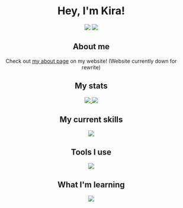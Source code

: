 <h1 align="center">Hey, I'm Kira!</h1>

<div align="center">
    <a style="text-decoration: none;" href="https://discord.com/users/338771064353980436">
        <img src="https://img.shields.io/static/v1?label=Discord&message=kinzokudev&logo=discord&style=for-the-badge&color=b4befe&labelColor=1e1e2e&logoColor=ffffff">
    </a>
    <a style="text-decoration: none;" href="https://matrix.to/#/@kinzoku48:matrix.org">
        <img src="https://img.shields.io/static/v1?label=Matrix&message=@kinzoku48&logo=matrix&style=for-the-badge&color=45475a&labelColor=1e1e2e&logoColor=ffffff">
    </a>
</div>

<div align="center">
<h2 style="border-bottom: none;">About me</h2>
<p>Check out <a href="https://kinzoku.dev/about">my about page</a> on my website! (Website currently down for rewrite)</p>
</div>

<div align="center">
    <h2 style="border-bottom: none;">My stats</h2>
<a href="https://github.com/kinzokudev">
<img src="https://github-readme-stats.vercel.app/api/top-langs/?username=kinzokudev&theme=dark">
</a>
<a href="https://github.com/kinzokudev">
<img src="https://github-readme-stats-git-masterrstaa-rickstaa.vercel.app/api?username=kinzokudev&theme=dark">
</a>
</div>

<div align="center">
    <h2 style="border-bottom: none;">My current skills</h2>
    <a href="https://skillicons.dev">
        <img src="https://skillicons.dev/icons?i=javascript,typescript,html,css,bash,rust,react&theme=dark&perline=6" />
    </a>
    <h2 style="border-bottom: none;">Tools I use</h2>
    <a href="https://skillicons.dev">
        <img src="https://skillicons.dev/icons?i=discord,neovim,git,github,githubactions,linux,cloudflare,nginx,docker,bun,nodejs,nix,tailwind,pnpm,htmx,md,nextjs,postgres,vercel,kubernetes,terraform,ansible&theme=dark&perline=6" />
    </a>
    <h2 style="border-bottom: none;">What I'm learning</h2>
    <a href="https://skillicons.dev">
        <img src="https://skillicons.dev/icons?i=go,python&theme=dark&perline=6" />
    </a>
</div>
